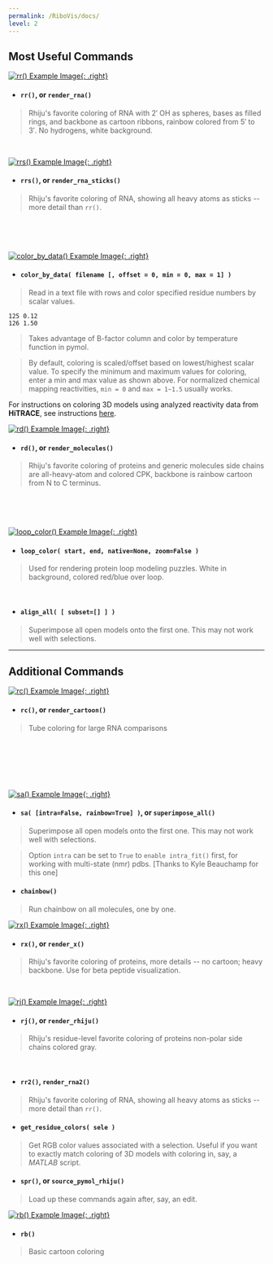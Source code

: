 ```yaml
---
permalink: /RiboVis/docs/
level: 2
---
```


## Most Useful Commands

[![rr() Example Image](/repos/ribovis/res/rr.png "rr() Example Image"){: .right}](/repos/ribovis/res/rr.png)

* #### `rr()`, or `render_rna()`

> Rhiju's favorite coloring of RNA with 2&prime; OH as spheres, bases as filled rings, and backbone as cartoon ribbons, rainbow colored from 5&prime; to 3&prime;. No hydrogens, white background.

<br/>

[![rrs() Example Image](/repos/ribovis/res/rrs.png "rrs() Example Image"){: .right}](/repos/ribovis/res/rrs.png)

* #### `rrs()`, or `render_rna_sticks()`

> Rhiju's favorite coloring of RNA, showing all heavy atoms as sticks -- more detail than `rr()`.

<br/>
<br/>
<br/>

[![color_by_data() Example Image](/repos/ribovis/res/color_by_data.png "color_by_data() Example Image"){: .right}](/repos/ribovis/res/color_by_data.png)

* #### `color_by_data( filename [, offset = 0, min = 0, max = 1] )`

> Read in a text file with rows and color specified residue numbers by scalar values.

```
125 0.12
126 1.50
```

> Takes advantage of B-factor column and color by temperature function in pymol. 

> By default, coloring is scaled/offset based on lowest/highest scalar value. To specify the minimum and maximum values for coloring, enter a min and max value as shown above. For normalized chemical mapping reactivities, `min = 0` and `max = 1~1.5` usually works.

For instructions on coloring 3D models using analyzed reactivity data from **HiTRACE**, see instructions [here](/hitrace/tutorial/bonus_3d/).

[![rd() Example Image](/repos/ribovis/res/rd.png "rd() Example Image"){: .right}](/repos/ribovis/res/rd.png)

* #### `rd()`, or `render_molecules()`

> Rhiju's favorite coloring of proteins and generic molecules side chains are all-heavy-atom and colored CPK, backbone is rainbow cartoon from N to C terminus.

<br/>
<br/>
<br/>

[![loop_color() Example Image](/repos/ribovis/res/loop_color.png "loop_color() Example Image"){: .right}](/repos/ribovis/res/loop_color.png)

* #### `loop_color( start, end, native=None, zoom=False )`

> Used for rendering protein loop modeling puzzles. White in background, colored red/blue over loop.

<br/>

* #### `align_all( [ subset=[] ] )`

> Superimpose all open models onto the first one. This may not work well with selections.

<hr/>

## Additional Commands

[![rc() Example Image](/repos/ribovis/res/rc.png "rc() Example Image"){: .right}](/repos/ribovis/res/rc.png)


* #### `rc()`, or `render_cartoon()`

> Tube coloring for large RNA comparisons

<br/>
<br/>
<br/>
<br/>
<br/>

[![sa() Example Image](/repos/ribovis/res/sa.png "sa() Example Image"){: .right}](/repos/ribovis/res/sa.png)

* #### `sa( [intra=False, rainbow=True] )`, or `superimpose_all()`

> Superimpose all open models onto the first one. This may not work well with selections.
  
> Option `intra` can be set to `True` to `enable intra_fit()` first, for working with multi-state (nmr) pdbs. [Thanks to Kyle Beauchamp for this one]

* #### `chainbow()`

> Run chainbow on all molecules, one by one.

[![rx() Example Image](/repos/ribovis/res/rx.png "rx() Example Image"){: .right}](/repos/ribovis/res/rx.png)

* #### `rx()`, or `render_x()`

> Rhiju's favorite coloring of proteins, more details -- no cartoon; heavy backbone. Use for beta peptide visualization.

<br/>

[![rj() Example Image](/repos/ribovis/res/rj.png "rj() Example Image"){: .right}](/repos/ribovis/res/rj.png)

* #### `rj()`, or `render_rhiju()`

> Rhiju's residue-level favorite coloring of proteins non-polar side chains colored gray.

<br/>

* #### `rr2()`, `render_rna2()`

> Rhiju's favorite coloring of RNA, showing all heavy atoms as sticks -- more detail than `rr()`.


* #### `get_residue_colors( sele )`

> Get RGB color values associated with a selection. Useful if you want to exactly match coloring of 3D models with coloring in, say, a _MATLAB_ script.

* #### `spr()`, or `source_pymol_rhiju()`

> Load up these commands again after, say, an edit.

[![rb() Example Image](/repos/ribovis/res/rb.png "rb() Example Image"){: .right}](/repos/ribovis/res/rb.png)

* #### `rb()`

> Basic cartoon coloring

<br/>
<br/>
<br/>
<br/>
